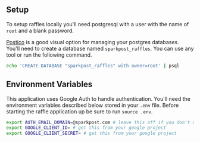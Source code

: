 ## Setup
To setup raffles locally you'll need postgresql with a user with the name of `root` and a blank password.

[Postico](https://eggerapps.at/postico/) is a good visual option for managing your postgres databases. You'll need to create a database named `sparkpost_raffles`. You can use any tool or run the following command.

```sh
echo 'CREATE DATABASE "sparkpost_raffles" with owner=root' | psql
```


## Environment Variables

This application uses Google Auth to handle authentication. You'll need the environment variables described below stored in your `.env` file. Before starting the raffle application up be sure to run `source .env`.

```sh
export AUTH_EMAIL_DOMAIN=@sparkpost.com # leave this off if you don't want to limit it by domain
export GOOGLE_CLIENT_ID= # get this from your google project
export GOOGLE_CLIENT_SECRET= # get this from your google project

```
